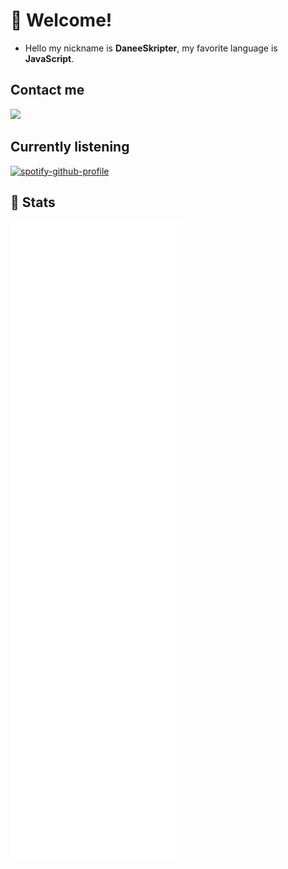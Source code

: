 # 💖 Welcome!
- Hello my nickname is **DaneeSkripter**, my favorite language is **JavaScript**.
## Contact me
![](https://discord.c99.nl/widget/theme-1/525704336869687316.png)<br>
## Currently listening
[![spotify-github-profile](https://spotify-github-profile.vercel.app/api/view?uid=onk4pqr71cij2i8alitrmm5b1&cover_image=false&theme=default&show_offline=true&background_color=121212&interchange=true&bar_color=53b14f&bar_color_cover=false)](https://spotify-github-profile.vercel.app/api/view?uid=onk4pqr71cij2i8alitrmm5b1&redirect=true)
## 🎲 Stats
![](/github-metrics.svg)
